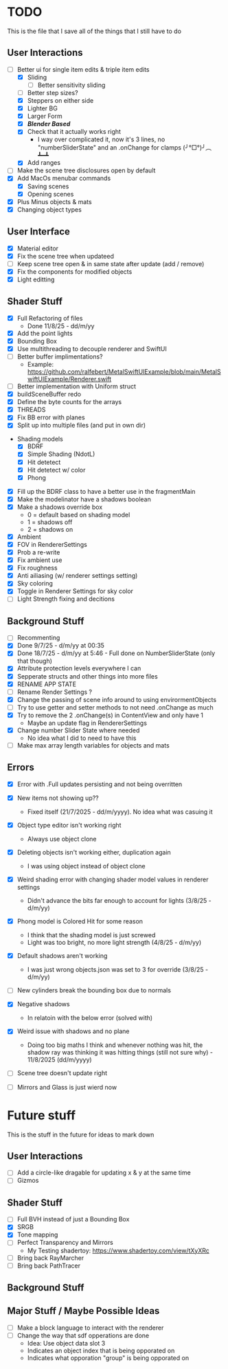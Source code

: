 # TODO
This is the file that I save all of the things that I still have to do



## User Interactions
- [ ] Better ui for single item edits & triple item edits
    - [x] Sliding
        - [ ] Better sensitivity sliding
    - [ ] Better step sizes?
    - [x] Steppers on either side
    - [x] Lighter BG
    - [x] Larger Form
    - [x] ***Blender Based***
    - [x] Check that it actually works right
        - I way over complicated it, now it's 3 lines, no "numberSliderState" and an .onChange for clamps   (╯°□°)╯︵ ┻━┻
    - [x] Add ranges
- [ ] Make the scene tree disclosures open by default
- [x] Add MacOs menubar commands
    - [x] Saving scenes
    - [x] Opening scenes
- [x] Plus Minus objects & mats
- [x] Changing object types

## User Interface
- [x] Material editor
- [x] Fix the scene tree when updateed
- [ ] Keep scene tree open & in same state after update (add / remove)
- [x] Fix the components for modified objects
- [x] Light editting

## Shader Stuff
- [x] Full Refactoring of files
    - Done 11/8/25 - dd/m/yy
- [x] Add the point lights
- [x] Bounding Box
- [x] Use multithreading to decouple renderer and SwiftUI
- [ ] Better buffer implimentations?
    - Example: https://github.com/ralfebert/MetalSwiftUIExample/blob/main/MetalSwiftUIExample/Renderer.swift
- [ ] Better implementation with Uniform struct
- [x] buildSceneBuffer redo
- [x] Define the byte counts for the arrays
- [x] THREADS
- [x] Fix BB error with planes
- [x] Split up into multiple files (and put in own dir)
- Shading models
    - [x] BDRF
    - [x] Simple Shading (NdotL)
    - [x] Hit detetect
    - [x] Hit detetect w/ color
    - [x] Phong
- [x] Fill up the BDRF class to have a better use in the fragmentMain
- [x] Make the modelinator have a shadows boolean
- [x] Make a shadows override box
    - 0 = default based on shading model
    - 1 = shadows off
    - 2 = shadows on
- [x] Ambient
- [x] FOV in RendererSettings
- [x] Prob a re-write
- [x] Fix ambient use
- [x] Fix roughness
- [x] Anti ailiasing (w/ renderer settings setting)
- [x] Sky coloring
- [x] Toggle in Renderer Settings for sky color
- [ ] Light Strength fixing and decitions

## Background Stuff
- [ ] Recommenting
 - [x] Done 9/7/25 - d/m/yy at 00:35
 - [x] Done 18/7/25 - d/m/yy at 5:46 - Full done on NumberSliderState (only that though)
- [x] Attribute protection levels everywhere I can
- [x] Sepperate structs and other things into more files
- [x] RENAME APP STATE
- [ ] Rename Render Settings ?
- [x] Change the passing of scene info around to using envirormentObjects
- [ ] Try to use getter and setter methods to not need .onChange as much
- [x] Try to remove the 2 .onChange(s) in ContentView and only have 1
    - Maybe an update flag in RendererSettings
- [x] Change number Slider State where needed
    - No idea what I did to need to have this
- [ ] Make max array length variables for objects and mats

## Errors
- [x] Error with .Full updates persisting and not being overritten
- [x] New items not showing up??
    - Fixed itself (21/7/2025 - dd/m/yyyy). No idea what was casuing it
- [x] Object type editor isn't working right
    - Always use object clone
- [x] Deleting objects isn't working either, duplication again
    - I was using object instead of object clone
- [x] Weird shading error with changing shader model values in renderer settings
    - Didn't advance the bits far enough to account for lights (3/8/25 - d/m/yy)
- [x] Phong model is Colored Hit for some reason
    - I think that the shading model is just screwed 
    - Light was too bright, no more light strength (4/8/25 - d/m/yy)
- [x] Default shadows aren't working
    - I was just wrong objects.json was set to 3 for override (3/8/25 - d/m/yy)
- [ ] New cylinders break the bounding box due to normals
- [x] Negative shadows
    - In relatoin with the below error (solved with)
- [x] Weird issue with shadows and no plane
    - Doing too big maths I think and whenever nothing was hit, the shadow ray was thinking it was hitting things (still not sure why) - 11/8/2025 (dd/m/yyyy)
- [ ] Scene tree doesn't update right
- [ ] Mirrors and Glass is just wierd now



# Future stuff
This is the stuff in the future for ideas to mark down

## User Interactions
- [ ] Add a circle-like dragable for updating x & y at the same time
- [ ] Gizmos

## Shader Stuff
- [ ] Full BVH instead of just a Bounding Box
- [x] SRGB
- [x] Tone mapping
- [ ] Perfect Transparency and Mirrors
    - My Testing shadertoy: https://www.shadertoy.com/view/tXyXRc
- [ ] Bring back RayMarcher
- [ ] Bring back PathTracer

## Background Stuff

## Major Stuff / Maybe Possible Ideas
- [ ] Make a block language to interact with the renderer
- [ ] Change the way that sdf opperations are done
    - Idea: Use object data slot 3
    - Indicates an object index that is being opporated on
    - Indicates what opporation "group" is being opporated on
